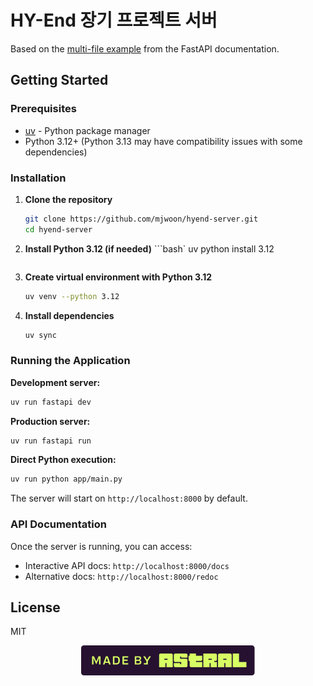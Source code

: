 # HY-End 장기 프로젝트 서버


Based on the [multi-file example](https://fastapi.tiangolo.com/tutorial/bigger-applications/) from
the FastAPI documentation.

## Getting Started

### Prerequisites

- [uv](https://docs.astral.sh/uv/getting-started/installation/) - Python package manager
- Python 3.12+ (Python 3.13 may have compatibility issues with some dependencies)

### Installation

1. **Clone the repository**
   ```bash
   git clone https://github.com/mjwoon/hyend-server.git
   cd hyend-server
   ```

2. **Install Python 3.12 (if needed)**
   ```bash`
   uv python install 3.12
   ```

3. **Create virtual environment with Python 3.12**
   ```bash
   uv venv --python 3.12
   ```

4. **Install dependencies**
   ```bash
   uv sync
   ```

### Running the Application

**Development server:**
```bash
uv run fastapi dev
```

**Production server:**
```bash
uv run fastapi run
```

**Direct Python execution:**
```bash
uv run python app/main.py
```

The server will start on `http://localhost:8000` by default.

### API Documentation

Once the server is running, you can access:
- Interactive API docs: `http://localhost:8000/docs`
- Alternative docs: `http://localhost:8000/redoc`

## License

MIT

<div align="center">
  <a target="_blank" href="https://astral.sh" style="background:none">
    <img src="https://raw.githubusercontent.com/astral-sh/uv/main/assets/svg/Astral.svg" alt="Made by Astral">
  </a>
</div>

